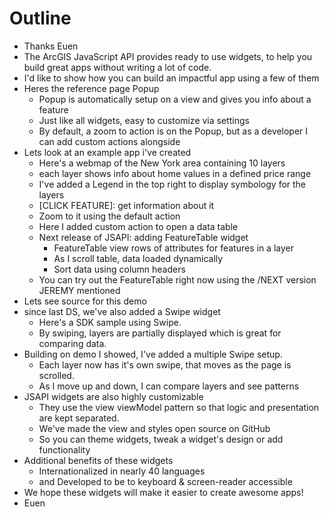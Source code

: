 # Outline

- Thanks Euen
- The ArcGIS JavaScript API provides ready to use widgets, to help you build great apps without writing a lot of code.
- I'd like to show how you can build an impactful app using a few of them
- Heres the reference page Popup
  - Popup is automatically setup on a view and gives you info about a feature
  - Just like all widgets, easy to customize via settings
  - By default, a zoom to action is on the Popup, but as a developer I can add custom actions alongside
- Lets look at an example app i've created
  - Here's a webmap of the New York area containing 10 layers
  - each layer shows info about home values in a defined price range
  - I've added a Legend in the top right to display symbology for the layers
  - [CLICK FEATURE]: get information about it
  - Zoom to it using the default action
  - Here I added custom action to open a data table
  - Next release of JSAPI: adding FeatureTable widget
    - FeatureTable view rows of attributes for features in a layer
    - As I scroll table, data loaded dynamically
    - Sort data using column headers
  - You can try out the FeatureTable right now using the /NEXT version JEREMY mentioned
- Lets see source for this demo
- since last DS, we've also added a Swipe widget
  - Here's a SDK sample using Swipe.
  - By swiping, layers are partially displayed which is great for comparing data.
- Building on demo I showed, I've added a multiple Swipe setup.
  - Each layer now has it's own swipe, that moves as the page is scrolled.
  - As I move up and down, I can compare layers and see patterns
- JSAPI widgets are also highly customizable
  - They use the view viewModel pattern so that logic and presentation are kept separated.
  - We've made the view and styles open source on GitHub
  - So you can theme widgets, tweak a widget's design or add functionality
- Additional benefits of these widgets
  - Internationalized in nearly 40 languages
  - and Developed to be to keyboard & screen-reader accessible
- We hope these widgets will make it easier to create awesome apps!
- Euen
